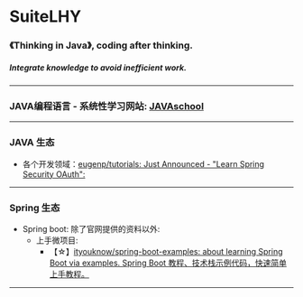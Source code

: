 # SuiteLHY
### 《Thinking in Java》, coding after thinking.
##### Integrate knowledge to avoid inefficient work.
---
### JAVA编程语言 - 系统性学习网站: [JAVAschool](http://www.51gjie.com/)
---
### JAVA 生态
- 各个开发领域：[eugenp/tutorials: Just Announced - "Learn Spring Security OAuth":](https://github.com/eugenp/tutorials)
---
### Spring 生态
- Spring boot: 除了官网提供的资料以外:
  - 上手微项目: 
    - 【☆】[ityouknow/spring-boot-examples: about learning Spring Boot via examples. Spring Boot 教程、技术栈示例代码，快速简单上手教程。](https://github.com/ityouknow/spring-boot-examples)
---
